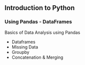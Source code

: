 ## Introduction to Python
### Using Pandas - DataFrames

Basics of Data Analysis using Pandas
- Dataframes
- Missing Data
- Groupby
- Concatenation & Merging
